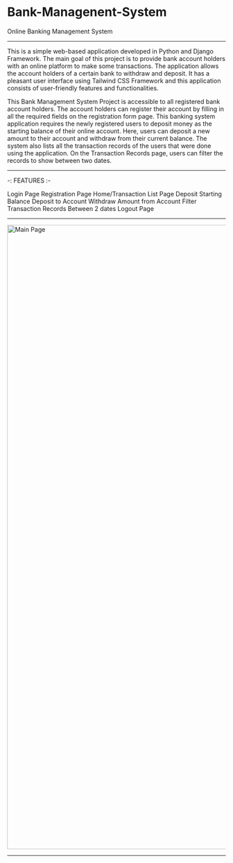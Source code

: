 # Bank-Managenent-System
Online Banking Management System

-----------------------------------------------------------------------------------------------------------------------------------------------------------

This is a simple web-based application developed in Python and Django Framework. 
The main goal of this project is to provide bank account holders with an online platform to make some transactions. 
The application allows the account holders of a certain bank to withdraw and deposit. 
It has a pleasant user interface using Tailwind CSS Framework and this application consists of user-friendly features and functionalities.

This Bank Management System Project is accessible to all registered bank account holders. 
The account holders can register their account by filling in all the required fields on the registration form page. 
This banking system application requires the newly registered users to deposit money as the starting balance of their online account. 
Here, users can deposit a new amount to their account and withdraw from their current balance. 
The system also lists all the transaction records of the users that were done using the application. 
On the Transaction Records page, users can filter the records to show between two dates.

-----------------------------------------------------------------------------------------------------------------------------------------------------------

-: FEATURES :-

Login Page
Registration Page
Home/Transaction List Page
Deposit Starting Balance
Deposit to Account
Withdraw Amount from Account
Filter Transaction Records Between 2 dates
Logout Page

-----------------------------------------------------------------------------------------------------------------------------------------------------------
<img width="1440" alt="Main Page" src="https://user-images.githubusercontent.com/76025681/204486620-affd6f35-7100-46f2-9d55-cd42fb3906b0.png">

-----------------------------------------------------------------------------------------------------------------------------------------------------------
